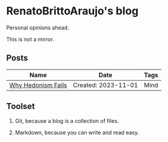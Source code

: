 # RenatoBrittoAraujo's blog

Personal opinions ahead.

This is not a mirror.

## Posts

| Name | Date | Tags |
| - | - | - |
| [Why Hedonism Fails](mind/why_hedonism_fails.md) | Created: 2023-11-01 | Mind |

## Toolset

1. Git, because a blog is a collection of files. 

2. Markdown, because you can write and read easy.

